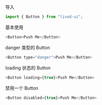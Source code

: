 导入

```jsx static
import { Button } from "livod-ui";
```

基本使用

```js
<Button>Push Me</Button>
```

danger 类型的 Button

```js
<Button type="danger">Push Me</Button>
```

loading 状态的 Button

```js
<Button loading={true}>Push Me</Button>
```

禁用一个 Button

```js
<Button disabled={true}>Push Me</Button>
```
